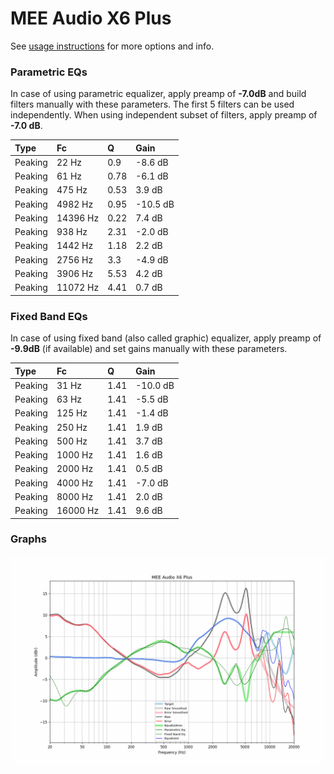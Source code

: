 # MEE Audio X6 Plus
See [usage instructions](https://github.com/jaakkopasanen/AutoEq#usage) for more options and info.

### Parametric EQs
In case of using parametric equalizer, apply preamp of **-7.0dB** and build filters manually
with these parameters. The first 5 filters can be used independently.
When using independent subset of filters, apply preamp of **-7.0 dB**.

| Type    | Fc       |    Q | Gain     |
|:--------|:---------|:-----|:---------|
| Peaking | 22 Hz    | 0.9  | -8.6 dB  |
| Peaking | 61 Hz    | 0.78 | -6.1 dB  |
| Peaking | 475 Hz   | 0.53 | 3.9 dB   |
| Peaking | 4982 Hz  | 0.95 | -10.5 dB |
| Peaking | 14396 Hz | 0.22 | 7.4 dB   |
| Peaking | 938 Hz   | 2.31 | -2.0 dB  |
| Peaking | 1442 Hz  | 1.18 | 2.2 dB   |
| Peaking | 2756 Hz  | 3.3  | -4.9 dB  |
| Peaking | 3906 Hz  | 5.53 | 4.2 dB   |
| Peaking | 11072 Hz | 4.41 | 0.7 dB   |

### Fixed Band EQs
In case of using fixed band (also called graphic) equalizer, apply preamp of **-9.9dB**
(if available) and set gains manually with these parameters.

| Type    | Fc       |    Q | Gain     |
|:--------|:---------|:-----|:---------|
| Peaking | 31 Hz    | 1.41 | -10.0 dB |
| Peaking | 63 Hz    | 1.41 | -5.5 dB  |
| Peaking | 125 Hz   | 1.41 | -1.4 dB  |
| Peaking | 250 Hz   | 1.41 | 1.9 dB   |
| Peaking | 500 Hz   | 1.41 | 3.7 dB   |
| Peaking | 1000 Hz  | 1.41 | 1.6 dB   |
| Peaking | 2000 Hz  | 1.41 | 0.5 dB   |
| Peaking | 4000 Hz  | 1.41 | -7.0 dB  |
| Peaking | 8000 Hz  | 1.41 | 2.0 dB   |
| Peaking | 16000 Hz | 1.41 | 9.6 dB   |

### Graphs
![](./MEE%20Audio%20X6%20Plus.png)